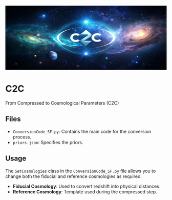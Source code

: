 <p align="center">
    <img src="https://github.com/henoriega/C2C/blob/main/logo.png" width="700" height="200">
</p>

# C2C
From Compressed to Cosmological Parameters (C2C)


## Files
- `ConversionCode_SF.py`: Contains the main code for the conversion process.
- `priors.json`: Specifies the priors.

## Usage

The `SetCosmologies` class in the `ConversionCode_SF.py` file allows you to change both the fiducial and reference cosmologies as required.



- **Fiducial Cosmology**: Used to convert redshift into physical distances.
- **Reference Cosmology**: Template used during the compressed step.

